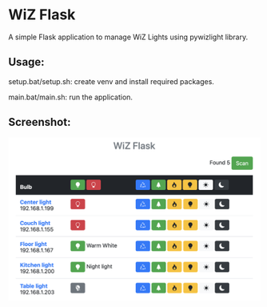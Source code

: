 # WiZ Flask

A simple Flask application to manage WiZ Lights using pywizlight library.

## Usage:

setup.bat/setup.sh: create venv and install required packages.

main.bat/main.sh: run the application.

## Screenshot:

![Screenshot](WiZ_Flask.png?raw=true "Main")
